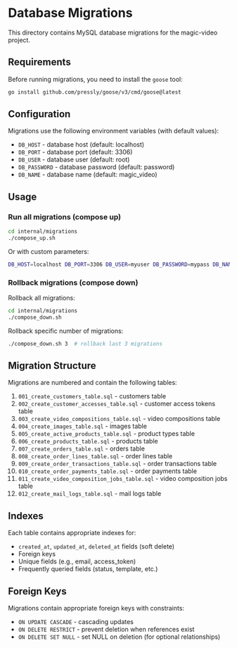 # Database Migrations

This directory contains MySQL database migrations for the magic-video project.

## Requirements

Before running migrations, you need to install the `goose` tool:

```bash
go install github.com/pressly/goose/v3/cmd/goose@latest
```

## Configuration

Migrations use the following environment variables (with default values):

- `DB_HOST` - database host (default: localhost)
- `DB_PORT` - database port (default: 3306)
- `DB_USER` - database user (default: root)
- `DB_PASSWORD` - database password (default: password)
- `DB_NAME` - database name (default: magic_video)

## Usage

### Run all migrations (compose up)

```bash
cd internal/migrations
./compose_up.sh
```

Or with custom parameters:

```bash
DB_HOST=localhost DB_PORT=3306 DB_USER=myuser DB_PASSWORD=mypass DB_NAME=mydb ./compose_up.sh
```

### Rollback migrations (compose down)

Rollback all migrations:

```bash
cd internal/migrations
./compose_down.sh
```

Rollback specific number of migrations:

```bash
./compose_down.sh 3  # rollback last 3 migrations
```

## Migration Structure

Migrations are numbered and contain the following tables:

1. `001_create_customers_table.sql` - customers table
2. `002_create_customer_accesses_table.sql` - customer access tokens table
3. `003_create_video_compositions_table.sql` - video compositions table
4. `004_create_images_table.sql` - images table
5. `005_create_active_products_table.sql` - product types table
6. `006_create_products_table.sql` - products table
7. `007_create_orders_table.sql` - orders table
8. `008_create_order_lines_table.sql` - order lines table
9. `009_create_order_transactions_table.sql` - order transactions table
10. `010_create_order_payments_table.sql` - order payments table
11. `011_create_video_composition_jobs_table.sql` - video composition jobs table
12. `012_create_mail_logs_table.sql` - mail logs table

## Indexes

Each table contains appropriate indexes for:
- `created_at`, `updated_at`, `deleted_at` fields (soft delete)
- Foreign keys
- Unique fields (e.g., email, access_token)
- Frequently queried fields (status, template, etc.)

## Foreign Keys

Migrations contain appropriate foreign keys with constraints:
- `ON UPDATE CASCADE` - cascading updates
- `ON DELETE RESTRICT` - prevent deletion when references exist
- `ON DELETE SET NULL` - set NULL on deletion (for optional relationships)
